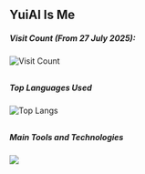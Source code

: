 ## YuiAI Is Me
    
##### Visit Count (From 27 July 2025):
![Visit Count](https://count.getloli.com/@yuiai?name=yuiai&theme=miku&padding=6&offset=0&align=center&scale=0.5&pixelated=0&darkmode=0)

##

##### Top Languages Used

![Top Langs](https://github-readme-stats.vercel.app/api/top-langs/?username=yuiai03&layout=compact&hide_border=true)

##

##### Main Tools and Technologies

![](https://skillicons.dev/icons?i=ps,unity,vscode,visualstudio,&theme=dark&perline=6)
